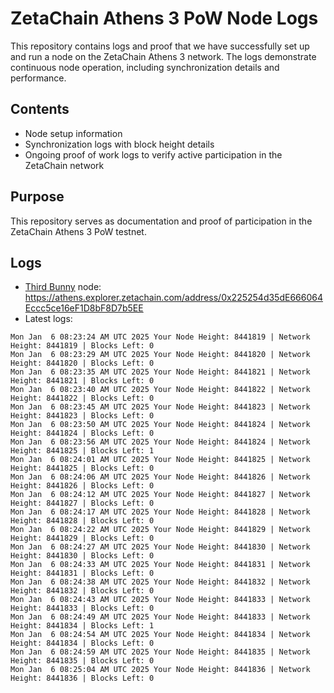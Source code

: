 # ZetaChain Athens 3 PoW Node Logs
This repository contains logs and proof that we have successfully set up and run a node on the ZetaChain Athens 3 network. The logs demonstrate continuous node operation, including synchronization details and performance.

## Contents
- Node setup information
- Synchronization logs with block height details
- Ongoing proof of work logs to verify active participation in the ZetaChain network

## Purpose
This repository serves as documentation and proof of participation in the ZetaChain Athens 3 PoW testnet.

## Logs

- [Third Bunny](https://thirdbunny.xyz/) node: https://athens.explorer.zetachain.com/address/0x225254d35dE666064Eccc5ce16eF1D8bF8D7b5EE
- Latest logs:
```
Mon Jan  6 08:23:24 AM UTC 2025 Your Node Height: 8441819 | Network Height: 8441819 | Blocks Left: 0
Mon Jan  6 08:23:29 AM UTC 2025 Your Node Height: 8441820 | Network Height: 8441820 | Blocks Left: 0
Mon Jan  6 08:23:35 AM UTC 2025 Your Node Height: 8441821 | Network Height: 8441821 | Blocks Left: 0
Mon Jan  6 08:23:40 AM UTC 2025 Your Node Height: 8441822 | Network Height: 8441822 | Blocks Left: 0
Mon Jan  6 08:23:45 AM UTC 2025 Your Node Height: 8441823 | Network Height: 8441823 | Blocks Left: 0
Mon Jan  6 08:23:50 AM UTC 2025 Your Node Height: 8441824 | Network Height: 8441824 | Blocks Left: 0
Mon Jan  6 08:23:56 AM UTC 2025 Your Node Height: 8441824 | Network Height: 8441825 | Blocks Left: 1
Mon Jan  6 08:24:01 AM UTC 2025 Your Node Height: 8441825 | Network Height: 8441825 | Blocks Left: 0
Mon Jan  6 08:24:06 AM UTC 2025 Your Node Height: 8441826 | Network Height: 8441826 | Blocks Left: 0
Mon Jan  6 08:24:12 AM UTC 2025 Your Node Height: 8441827 | Network Height: 8441827 | Blocks Left: 0
Mon Jan  6 08:24:17 AM UTC 2025 Your Node Height: 8441828 | Network Height: 8441828 | Blocks Left: 0
Mon Jan  6 08:24:22 AM UTC 2025 Your Node Height: 8441829 | Network Height: 8441829 | Blocks Left: 0
Mon Jan  6 08:24:27 AM UTC 2025 Your Node Height: 8441830 | Network Height: 8441830 | Blocks Left: 0
Mon Jan  6 08:24:33 AM UTC 2025 Your Node Height: 8441831 | Network Height: 8441831 | Blocks Left: 0
Mon Jan  6 08:24:38 AM UTC 2025 Your Node Height: 8441832 | Network Height: 8441832 | Blocks Left: 0
Mon Jan  6 08:24:43 AM UTC 2025 Your Node Height: 8441833 | Network Height: 8441833 | Blocks Left: 0
Mon Jan  6 08:24:49 AM UTC 2025 Your Node Height: 8441833 | Network Height: 8441834 | Blocks Left: 1
Mon Jan  6 08:24:54 AM UTC 2025 Your Node Height: 8441834 | Network Height: 8441834 | Blocks Left: 0
Mon Jan  6 08:24:59 AM UTC 2025 Your Node Height: 8441835 | Network Height: 8441835 | Blocks Left: 0
Mon Jan  6 08:25:04 AM UTC 2025 Your Node Height: 8441836 | Network Height: 8441836 | Blocks Left: 0
```
